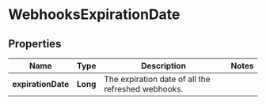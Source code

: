 # WebhooksExpirationDate

## Properties
Name | Type | Description | Notes
------------ | ------------- | ------------- | -------------
**expirationDate** | **Long** | The expiration date of all the refreshed webhooks. | 
